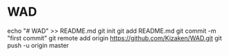 # WAD

echo "# WAD" >> README.md
git init
git add README.md
git commit -m "first commit"
git remote add origin https://github.com/Kizaken/WAD.git
git push -u origin master
